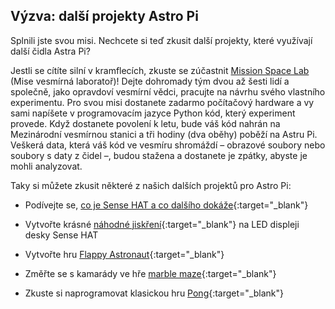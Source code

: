 ## Výzva: další projekty Astro Pi

Splnili jste svou misi. Nechcete si teď zkusit další projekty, které využívají další čidla Astra Pi?

Jestli se cítíte silní v kramflecích, zkuste se zúčastnit [Mission Space Lab](https://astro-pi.org/missions/space-lab/) (Mise vesmírná laboratoř)! Dejte dohromady tým dvou až šesti lidí a společně, jako opravdoví vesmírní vědci, pracujte na návrhu svého vlastního experimentu. Pro svou misi dostanete zadarmo počítačový hardware a vy sami napíšete v programovacím jazyce Python kód, který experiment provede. Když dostanete povolení k letu, bude váš kód nahrán na Mezinárodní vesmírnou stanici a tři hodiny (dva oběhy) poběží na Astru Pi. Veškerá data, která váš kód ve vesmíru shromáždí – obrazové soubory nebo soubory s daty z čidel –, budou stažena a dostanete je zpátky, abyste je mohli analyzovat.

Taky si můžete zkusit některé z našich dalších projektů pro Astro Pi:

+ Podívejte se, [co je Sense HAT a co dalšího dokáže](https://projects.raspberrypi.org/en/projects/getting-started-with-the-sense-hat){:target="_blank"}

+ Vytvořte krásné [náhodné jiskření](https://projects.raspberrypi.org/en/projects/sense-hat-random-sparkles){:target="_blank"} na LED displeji desky Sense HAT

+ Vytvořte hru [Flappy Astronaut](https://projects.raspberrypi.org/en/projects/flappy-astronaut){:target="_blank"}

+ Změřte se s kamarády ve hře [marble maze](https://projects.raspberrypi.org/en/projects/sense-hat-marble-maze){:target="_blank"}

+ Zkuste si naprogramovat klasickou hru [Pong](https://projects.raspberrypi.org/en/projects/sense-hat-pong){:target="_blank"}